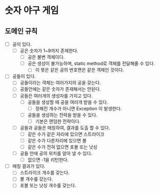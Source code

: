 # 숫자 야구 게임
## 도메인 규칙
- [ ] 공이 있다. 
    - [ ] 공은 숫자가 1~9까지 존재한다.
        - [ ] 공은 불변 객체이다.
        - [ ] 공은 생성이 불가능하며, static method로 객체를 전달해줄 수 있다.
            - [ ] 이 뜻은 같은 공의 번호면은 같은 객체인 것이다.
- [ ] 공들이 있다.
    - [ ] 공들이라는 객체는 여러가지의 공을 갖는다.
    - [ ] 공들안에는 같은 숫자가 존재해서는 안된다.
    - [ ] 공들은 여러개의 생성자를 가지고 있다.
        - [ ] 공들을 생성할 때 공을 여러개 받을 수 있다.
            - [ ] 정해진 개수가 아니면 Exception 이 발생한다.
        - [ ] 공들을 생성하는 전략을 받을 수 있다.
            - [ ] 기본은 랜덤한 전략이다.
    - [ ] 공들과 공들은 매칭하여, 결과를 도출 할 수 있다.
        - [ ] 같은 수가 같은 자리에 있으면 스트라이크
        - [ ] 같은 수가 다른자리에 있으면 볼
        - [ ] 같은 수가 전혀 없으면 포볼 또는 낫싱
    - [ ] 공들 안에 공의 위치를 알아 낼 수 있다.
        - [ ] 없으면 -1을 리턴한다.
- [ ] 매칭 결과가 있다.
    - [ ] 스트라이크 개수를 갖는다.
    - [ ] 볼 개수를 갖는다.
    - [ ] 포볼 또는 낫싱 개수를 갖는다.